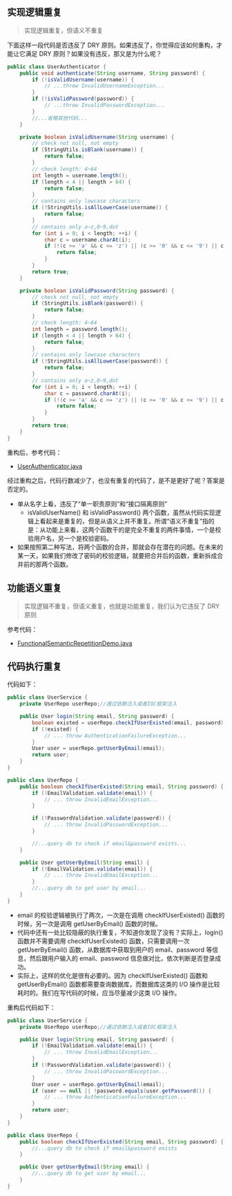 ## 实现逻辑重复

> 实现逻辑重复，但语义不重复

下面这样一段代码是否违反了 DRY 原则。如果违反了，你觉得应该如何重构，才能让它满足 DRY 原则？如果没有违反，那又是为什么呢？

```java
public class UserAuthenticator {
    public void authenticate(String username, String password) {
        if (!isValidUsername(username)) {
            // ...throw InvalidUsernameException...
        }
        if (!isValidPassword(password)) {
            // ...throw InvalidPasswordException...
        }
        //...省略其他代码...
    }

    private boolean isValidUsername(String username) {
        // check not null, not empty
        if (StringUtils.isBlank(username)) {
            return false;
        }
        // check length: 4~64
        int length = username.length();
        if (length < 4 || length > 64) {
            return false;
        }
        // contains only lowcase characters
        if (!StringUtils.isAllLowerCase(username)) {
            return false;
        }
        // contains only a~z,0~9,dot
        for (int i = 0; i < length; ++i) {
            char c = username.charAt(i);
            if (!(c >= 'a' && c <= 'z') || (c >= '0' && c <= '9') || c == '.') {
                return false;
            }
        }
        return true;
    }

    private boolean isValidPassword(String password) {
        // check not null, not empty
        if (StringUtils.isBlank(password)) {
            return false;
        }
        // check length: 4~64
        int length = password.length();
        if (length < 4 || length > 64) {
            return false;
        }
        // contains only lowcase characters
        if (!StringUtils.isAllLowerCase(password)) {
            return false;
        }
        // contains only a~z,0~9,dot
        for (int i = 0; i < length; ++i) {
            char c = password.charAt(i);
            if (!(c >= 'a' && c <= 'z') || (c >= '0' && c <= '9') || c == '.') {
                return false;
            }
        }
        return true;
    }
}
```

重构后，参考代码：

- [UserAuthenticator.java](UserAuthenticator.java)

经过重构之后，代码行数减少了，也没有重复的代码了，是不是更好了呢？答案是否定的。

- 单从名字上看，违反了“单一职责原则”和“接口隔离原则”
    - isValidUserName() 和 isValidPassword()
      两个函数，虽然从代码实现逻辑上看起来是重复的，但是从语义上并不重复。所谓“语义不重复”指的是：从功能上来看，这两个函数干的是完全不重复的两件事情，一个是校验用户名，另一个是校验密码。
- 如果按照第二种写法，将两个函数的合并，那就会存在潜在的问题。在未来的某一天，如果我们修改了密码的校验逻辑，就要把合并后的函数，重新拆成合并前的那两个函数。

## 功能语义重复

> 实现逻辑不重复，但语义重复，也就是功能重复，我们认为它违反了 DRY 原则

参考代码：

- [FunctionalSemanticRepetitionDemo.java](FunctionalSemanticRepetitionDemo.java)

## 代码执行重复

代码如下：

```java
public class UserService {
    private UserRepo userRepo;//通过依赖注入或者IOC框架注入

    public User login(String email, String password) {
        boolean existed = userRepo.checkIfUserExisted(email, password);
        if (!existed) {
            // ... throw AuthenticationFailureException...
        }
        User user = userRepo.getUserByEmail(email);
        return user;
    }
}

public class UserRepo {
    public boolean checkIfUserExisted(String email, String password) {
        if (!EmailValidation.validate(email)) {
            // ... throw InvalidEmailException...
        }

        if (!PasswordValidation.validate(password)) {
            // ... throw InvalidPasswordException...
        }

        //...query db to check if email&password exists...
    }

    public User getUserByEmail(String email) {
        if (!EmailValidation.validate(email)) {
            // ... throw InvalidEmailException...
        }
        //...query db to get user by email...
    }
}
```

- email 的校验逻辑被执行了两次，一次是在调用 checkIfUserExisted() 函数的时候，另一次是调用 getUserByEmail() 函数的时候。
- 代码中还有一处比较隐蔽的执行重复，不知道你发现了没有？实际上，login() 函数并不需要调用 checkIfUserExisted() 函数，只需要调用一次 getUserByEmail() 函数，从数据库中获取到用户的 email、password 等信息，然后跟用户输入的 email、password 信息做对比，依次判断是否登录成功。
- 实际上，这样的优化是很有必要的。因为 checkIfUserExisted() 函数和 getUserByEmail() 函数都需要查询数据库，而数据库这类的 I/O 操作是比较耗时的。我们在写代码的时候，应当尽量减少这类 I/O 操作。

重构后代码如下：
```java
public class UserService {
    private UserRepo userRepo;//通过依赖注入或者IOC框架注入

    public User login(String email, String password) {
        if (!EmailValidation.validate(email)) {
            // ... throw InvalidEmailException...
        }
        if (!PasswordValidation.validate(password)) {
            // ... throw InvalidPasswordException...
        }
        User user = userRepo.getUserByEmail(email);
        if (user == null || !password.equals(user.getPassword()) {
            // ... throw AuthenticationFailureException...
        }
        return user;
    }
}

public class UserRepo {
    public boolean checkIfUserExisted(String email, String password) {
        //...query db to check if email&password exists
    }

    public User getUserByEmail(String email) {
        //...query db to get user by email...
    }
}
```